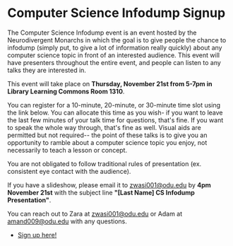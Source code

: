 # Computer Science Infodump Signup

The Computer Science Infodump event is an event hosted by the Neurodivergent Monarchs in which the goal is to give people the chance to infodump (simply put, to give a lot of information really quickly) about any computer science topic in front of an interested audience. This event will have presenters throughout the entire event, and people can listen to any talks they are interested in.

This event will take place on **Thursday, November 21st from 5-7pm in Library Learning Commons Room 1310**.

You can register for a 10-minute, 20-minute, or 30-minute time slot using the link below. You can allocate this time as you wish- if you want to leave the last few minutes of your talk time for questions, that's fine. If you want to speak the whole way through, that's fine as well. Visual aids are permitted but not required-- the point of these talks is to give you an opportunity to ramble about a computer science topic you enjoy, not necessarily to teach a lesson or concept.

You are not obligated to follow traditional rules of presentation (ex. consistent eye contact with the audience).

If you have a slideshow, please email it to zwasi001@odu.edu by **4pm November 21st** with the subject line **"\[Last Name\] CS Infodump Presentation"**.

You can reach out to Zara at zwasi001@odu.edu or Adam at amand009@odu.edu with any questions.

- [Sign up here!](https://calendly.com/ehanc001-odu)
